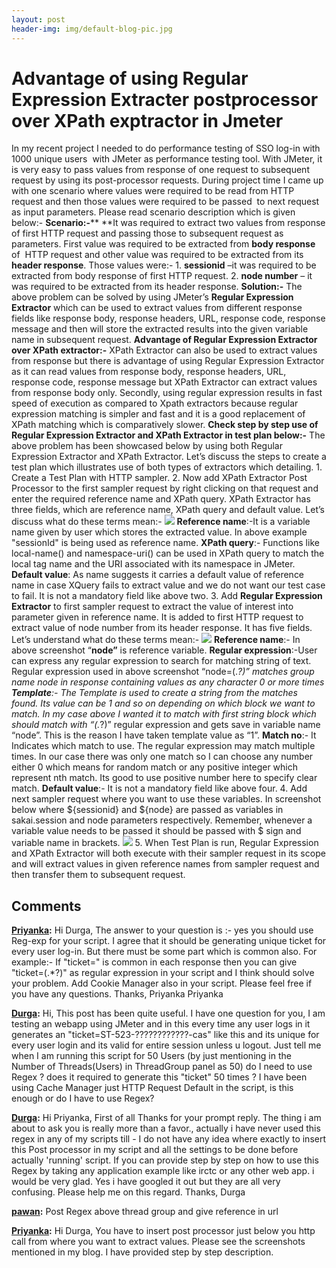 ```yaml
---
layout: post
header-img: img/default-blog-pic.jpg
---
```


# Advantage of using Regular Expression Extracter postprocessor over XPath exptractor in Jmeter

In my recent project I needed to do performance testing of SSO log-in with 1000 unique users  with JMeter as performance testing tool. With JMeter, it is very easy to pass values from response of one request to subsequent request by using its post-processor requests. During project time I came up with one scenario where values were required to be read from HTTP request and then those values were required to be passed  to next request as input parameters. Please read scenario description which is given below:- **Scenario:-**** **It was required to extract two values from response of first HTTP request and passing those to subsequent request as parameters. First value was required to be extracted from **body response** of  HTTP request and other value was required to be extracted from its **header response**. Those values were:- 1\. **sessionid** –it was required to be extracted from body response of first HTTP request. 2\. **node number** – it was required to be extracted from its header response. **Solution:-** The above problem can be solved by using JMeter’s **Regular Expression Extractor** which can be used to extract values from different response fields like response body, response headers, URL, response code, response message and then will store the extracted results into the given variable name in subsequent request. **Advantage of Regular Expression Extractor over XPath extractor:-** XPath Extractor can also be used to extract values from response but there is advantage of using Regular Expression Extractor as it can read values from response body, response headers, URL, response code, response message but XPath Extractor can extract values from response body only. Secondly, using regular expression results in fast speed of execution as compared to Xpath extractors because regular expression matching is simpler and fast and it is a good replacement of XPath matching which is comparatively slower. **Check step by step use of Regular Expression Extractor and XPath Extractor in test plan below:-** The above problem has been showcased below by using both Regular Expression Extractor and XPath Extractor. Let’s discuss the steps to create a test plan which illustrates use of both types of extractors which detailing. 1\. Create a Test Plan with HTTP sampler. 2\. Now add XPath Extractor Post Processor to the first sampler request by right clicking on that request and enter the required reference name and XPath query. XPath Extractor has three fields, which are reference name, XPath query and default value. Let’s discuss what do these terms mean:- ![](/wp-content/uploads/2011/12/XPath_Extractor5-1024x350.png) **Reference name**:-It is a variable name given by user which stores the extracted value. In above example "sessionId" is being used as reference name. **XPath query**:- Functions like local-name() and namespace-uri() can be used in XPath query to match the local tag name and the URI associated with its namespace in JMeter. **Default value**: As name suggests it carries a default value of reference name in case XQuery fails to extract value and we do not want our test case to fail. It is not a mandatory field like above two. 3\. Add **Regular Expression Extractor** to first sampler request to extract the value of interest into parameter given in reference name. It is added to first HTTP request to extract value of node number from its header response. It has five fields. Let’s understand what do these terms mean:- ![](http://xebee.xebia.in/wp-content/uploads/2011/12/Regular_Expression-1024x344.png) **Reference name**:- In above screenshot “**node”** is reference variable. **Regular expression**:-User can express any regular expression to search for matching string of text. Regular expression used in above screenshot “node=(.*?)” matches group name node in response containing values as any character 0 or more times **Template**:- The Template is used to create a string from the matches found. Its value can be $1$ and so on depending on which block we want to match. In my case above I wanted it to match with first string block which should match with “(.*?)” regular expression and gets save in variable name “node”. This is the reason I have taken template value as “$1$”. **Match no**:- It Indicates which match to use. The regular expression may match multiple times. In our case there was only one match so I can choose any number either 0 which means for random match or any positive integer which represent nth match. Its good to use positive number here to specify clear match. **Default value**:- It is not a mandatory field like above four. 4\. Add next sampler request where you want to use these variables. In screenshot below where ${sessionid} and ${node} are passed as variables in sakai.session and node parameters respectively. Remember, whenever a variable value needs to be passed it should be passed with $ sign and variable name in brackets. ![](http://xebee.xebia.in/wp-content/uploads/2011/12/Parameters-1024x402.png) 5\. When Test Plan is run, Regular Expression and XPath Extractor will both execute with their sampler request in its scope and will extract values in given reference names from sampler request and then transfer them to subsequent request.

## Comments

**[Priyanka](#7107 "2012-01-24 16:45:50"):** Hi Durga, The answer to your question is :- yes you should use Reg-exp for your script. I agree that it should be generating unique ticket for every user log-in. But there must be some part which is common also. For example:- If "ticket=" is common in each response then you can give "ticket=(.*?)" as regular expression in your script and I think should solve your problem. Add Cookie Manager also in your script. Please feel free if you have any questions. Thanks, Priyanka Priyanka

**[Durga](#7079 "2012-01-23 10:13:00"):** Hi, This post has been quite useful. I have one question for you, I am testing an webapp using JMeter and in this every time any user logs in it generates an "ticket=ST-523-????????????-cas" like this and its unique for every user login and its valid for entire session unless u logout. Just tell me when I am running this script for 50 Users (by just mentioning in the Number of Threads(Users) in ThreadGroup panel as 50) do I need to use Regex ? does it required to generate this "ticket" 50 times ? I have been using Cache Manager just HTTP Request Default in the script, is this enough or do I have to use Regex?

**[Durga](#7274 "2012-02-01 12:48:40"):** Hi Priyanka, First of all Thanks for your prompt reply. The thing i am about to ask you is really more than a favor., actually i have never used this regex in any of my scripts till - I do not have any idea where exactly to insert this Post processor in my script and all the settings to be done before actually 'running' script. If you can provide step by step on how to use this Regex by taking any application example like irctc or any other web app. i would be very glad. Yes i have googled it out but they are all very confusing. Please help me on this regard. Thanks, Durga

**[pawan](#7901 "2012-03-12 15:05:25"):** Post Regex above thread group and give reference in url

**[Priyanka](#7944 "2012-03-16 15:52:08"):** Hi Durga, You have to insert post processor just below you http call from where you want to extract values. Please see the screenshots mentioned in my blog. I have provided step by step description.

